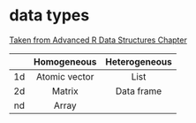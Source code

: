# data types

[Taken from Advanced R Data Structures Chapter](http://adv-r.had.co.nz/Data-structures.html)

|    |  Homogeneous  | Heterogeneous |
|:--:|:-------------:|:-------------:|
| 1d | Atomic vector | List          |
| 2d | Matrix        | Data frame    |
| nd | Array         |               |
